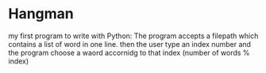 # Hangman
my first program to write with Python:
The program accepts a filepath which contains a list of word in one line.
then the user type an index number and the program choose a waord accornidg to that index (number of words % index)
